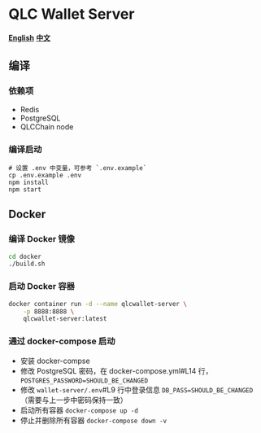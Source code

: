 # QLC Wallet Server

**[English](README.md)** **[中文](README_CN.md)**

## 编译

### 依赖项

- Redis
- PostgreSQL
- QLCChain node

### 编译启动
```
# 设置 .env 中变量，可参考 `.env.example`
cp .env.example .env
npm install
npm start
```

## Docker

### 编译 Docker 镜像

```bash
cd docker
./build.sh
```

### 启动 Docker 容器

```bash
docker container run -d --name qlcwallet-server \
    -p 8888:8888 \
    qlcwallet-server:latest
```

### 通过 docker-compose 启动

- 安装 docker-compse
- 修改 PostgreSQL 密码，在 docker-compose.yml#L14 行， `POSTGRES_PASSWORD=SHOULD_BE_CHANGED`
- 修改 `wallet-server/.env`#L9 行中登录信息 `DB_PASS=SHOULD_BE_CHANGED` （需要与上一步中密码保持一致）
- 启动所有容器 `docker-compose up -d`
- 停止并删除所有容器 `docker-compose down -v`